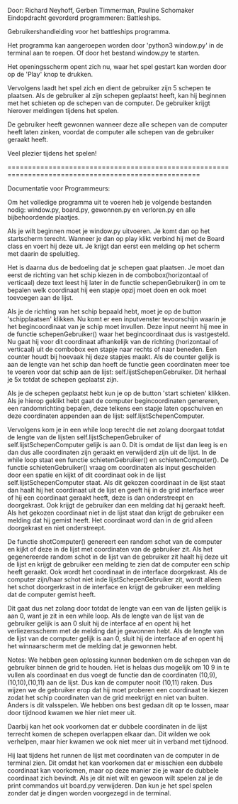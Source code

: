 Door: Richard Neyhoff, Gerben Timmerman, Pauline Schomaker
Eindopdracht gevorderd programmeren: Battleships.

Gebruikershandleiding voor het battleships programma.

Het programma kan aangeroepen worden door 'python3 window.py' in de 
terminal aan te roepen. Of door het bestand window.py te starten.

Het openingsscherm opent zich nu, waar het spel gestart kan worden door op de
'Play' knop te drukken.

Vervolgens laadt het spel zich en dient de gebruiker zijn 5 schepen te plaatsen.
Als de gebruiker al zijn schepen geplaatst heeft, kan hij beginnen met het schieten
op de schepen van de computer. De gebruiker krijgt hierover meldingen tijdens het spelen.

De gebruiker heeft gewonnen wanneer deze alle schepen van de computer heeft laten
zinken, voordat de computer alle schepen van de gebruiker geraakt heeft.

Veel plezier tijdens het spelen!

=====================================================================================================

Documentatie voor Programmeurs:

Om het volledige programma uit te voeren heb je volgende bestanden nodig: window.py, board.py, gewonnen.py en verloren.py en alle bijbehoordende plaatjes.

Als je wilt beginnen moet je window.py uitvoeren. Je komt dan op het startscherm terecht. Wanneer je dan op play klikt verbind hij met de Board class en voert hij deze uit. Je krijgt dan eerst een melding op het scherm met daarin de speluitleg. 

Het is daarna dus de bedoeling dat je schepen gaat plaatsen. Je moet dan eerst de richting van het schip kiezen in de combobox(horizontaal of verticaal) deze text leest hij later in de functie schepenGebruiker() in om te bepalen welk coordinaat hij een stapje opzij moet doen en ook moet toevoegen aan de lijst. 

Als je de richting van het schip bepaald hebt, moet je op de button 'schipplaatsen' klikken. Nu komt er een inputvenster tevoorschijn waarin je het begincoordinaat van je schip moet invullen. Deze input neemt hij mee in de functie schepenGebruiker() waar het begincoordinaat dus is vastgesteld. Nu gaat hij voor dit coordinaat afhankelijk van de richting (horizontaal of verticaal) uit de combobox een stapje naar rechts of naar beneden. Een counter houdt bij hoevaak hij deze stapjes maakt. Als de counter gelijk is aan de lengte van het schip dan hoeft de functie geen coordinaten meer toe te voeren voor dat schip aan de lijst: self.lijstSchepenGebruiker.
Dit herhaal je 5x totdat de schepen geplaatst zijn. 

Als je de schepen geplaatst hebt kun je op de button 'start schieten' klikken. Als je hierop geklikt hebt gaat de computer begincoordinaten genereren, een randomrichting bepalen, deze telkens een stapje laten opschuiven en  deze coordinaten appenden aan de lijst: self.lijstSchepenComputer.

Vervolgens kom je in een while loop terecht die net zolang doorgaat totdat de lengte van de lijsten self.lijstSchepenGebruiker of self.lijstSchepenComputer gelijk is aan 0. Dit is omdat de lijst dan leeg is en dan dus alle coordinaten zijn geraakt en verwijderd zijn uit de lijst. In de while loop staat een functie  schietenGebruiker() en schietenComputer(). De functie schietenGebruiker() vraag om coordinaten als input gescheiden door een spatie en kijkt of dit coordinaat ook in de lijst self.lijstSchepenComputer staat. Als dit gekozen coordinaat in de lijst staat dan haalt hij het coordinaat uit de lijst en geeft hij in de  grid interface weer of hij een coordinaat geraakt heeft, deze is dan onderstreept en doorgekrast. Ook krijgt de gebruiker dan een melding dat hij geraakt heeft. Als het gekozen coordinaat niet in de lijst staat dan krijgt de gebruiker een melding dat hij gemist heeft. Het coordinaat word dan in de grid alleen doorgekrast en niet onderstreept. 

De functie shotComputer() genereert een random schot van de computer en kijkt of deze in de lijst met coordinaten van de gebruiker zit. Als het gegenereerde random schot in de lijst van de gebruiker zit haalt hij deze uit de lijst en krijgt de gebruiker een melding te zien dat de computer een schip heeft geraakt. Ook wordt het coordinaat in de interface doorgekrast. Als de computer zijn/haar schot niet inde lijstSchepenGebruiker zit, wordt alleen het schot doorgerkrast in de interface en krijgt de gebruiker een melding dat de computer gemist heeft.

Dit gaat dus net zolang door totdat de lengte van een van de lijsten gelijk is aan 0, want je zit in een while loop. Als de lengte van de  lijst van de gebruiker gelijk is aan 0 sluit hij de interface af en opent hij het verliezersscherm met de melding dat je gewonnen hebt. Als de lengte van de lijst van de computer gelijk is aan 0, sluit hij de interface af en opent hij het winnaarscherm met de melding dat je gewonnen hebt.

Notes:
We hebben geen oplossing kunnen bedenken om de schepen van de gebruiker binnen de grid te houden. Het is helaas dus mogelijk om 10 9 in te vullen als coordinaat en dus voegt de functie dan de coordinaten (10,9),(10,10),(10,11) aan de lijst. Dus kan de computer nooit (10,11) raken. Dus wijzen we de gebruiker erop dat hij moet proberen een coordinaat te kiezen zodat het schip coordinaten van de grid meekrijgt en niet van buiten. Anders is dit valsspelen. We hebben ons best gedaan dit op te lossen, maar door tijdnood kwamen we hier niet meer uit.

Daarbij kan het ook voorkomen dat er dubbele coordinaten in de lijst terrecht komen de schepen overlappen elkaar dan. Dit wilden we ook verhelpen, maar hier kwamen we ook niet meer uit in verband met tijdnood.

Hij laat tijdens het runnen de lijst met coordinaten van de computer in de terminal zien. Dit omdat het kan voorkomen dat er misschien een dubbele coordinaat kan voorkomen, maar op deze manier zie je waar de dubbele coordinaat zich bevindt. Als je dit niet wilt en gewoon wilt spelen zal je de print commandos uit board.py verwijderen. Dan kun je het spel spelen zonder dat je dingen worden voorgezegd in de terminal.


